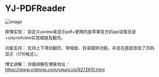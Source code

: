 # YJ-PDFReader
![image](https://images2018.cnblogs.com/blog/511196/201807/511196-20180706111809389-1447441730.gif)


原理实现：
自定义uiview来显示pdf+使用的是苹果官方的api读取目录+uiscrollview实现缩放及翻页。 


功能支持：
支持上下滑动翻页、带缩放、目录跳转功能，并且在底部添加了页码显示（1/10格式）。


博文讲解：
详细讲解在博客地址：https://www.cnblogs.com/yajunLi/p/9272610.html
